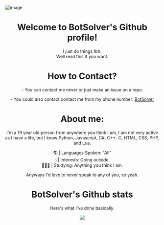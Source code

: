 <!-- ![Header](./header.png) -->
![image](https://cdn.discordapp.com/attachments/1020474639874539560/1089590943688175626/Screenshot_2023-02-26_233006.png)
<div align="center">

</p>
<div align="center">
<h1 align="center">Welcome to BotSolver's Github profile!</h1>
  I just do things tbh.
 <div align="center">
 Well read this if you want.
</p>
<div align="center">

<div align="center"> 
<h1 align="center">How to Contact?</h1>
<h align="center">- You can contact me never or just make an issue on a repo.
</p>
<h align="center">- You could also contact contact me from my phone number: <a href="https://kekma.net">BotSolver</a>
<h
<div align="center"> 
</p>
<h1 align="center">About me:</h1>

<div align="center"> 
I'm a 19 year old person from anywhere you think I am, I am not very active as I have a life, but I know Python, Javascript, C#, C++. C, HTML, CSS, PHP, and Lua.
</p>
<div align="center"> 
 🌎 | Languages Spoken: "All"
 <div align="center"> 
 💡| Interests: Going outside.
 <div align="center"> 
 🧑🏽‍🎓 | Studying: Anything you think I am.
 
 </p>
Anyways I'd love to never speak to any of you, so yeah.

<!---
BotSolver/BotSolver is a `README.md` repository (this file) is viewed on my GitHub profile.
--->

<h1 align="center">BotSolver's Github stats</h1>
</p>
<div align="center"> 
Here's what I've done basically.
<a href="https://github.com/BotSolver"></a>
<p align="center">
  <img src="https://github-readme-stats.vercel.app/api?username=botsolver&theme=midnight-purple&show_icons=true" />
</p>

<!-- ![BotSolver's GitHub stats](https://github-readme-stats.vercel.app/api?username=botsolver&theme=midnight-purple&show_icons=true)
 -->


<!-- ![Footer](./footer.png) -->
